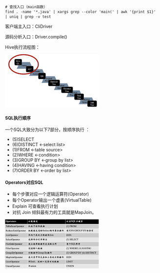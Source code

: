 ```shell
# 查找入口（main函数）
find . -name '*.java' | xargs grep --color 'main(' | awk '{print $1}' | uniq | grep -v test
```

客户端主入口：CliDriver

源码分析入口：Driver.compile()

Hive执行流程图：

<img src="./image-20201115194036944.png" alt="流程图" style="zoom:30%;" />

#### SQL执行顺序

一个SQL大致分为以下7部分，按顺序执行 ：

- (5)SELECT
- (6)DISTINCT <-select list>
- (1)FROM <-table source>
- (2)WHERE <-condition> 
- (3)GROUP BY <-group by list> 
- (4)HAVING <-having condition> 
- (7)ORDER BY <-order by list>

#### Operators对应SQL

- 每个步骤对应一个逻辑运算符(Operator) 
- 每个Operator输出一个虚表(VirtualTable)
- Explain 可查看执行计划
- 对抗 Join 倾斜最有力的工具就是MapJoin。

<img src="./image-20201115192850248.png" alt="image-20201115192850248" style="zoom:30%;" />



